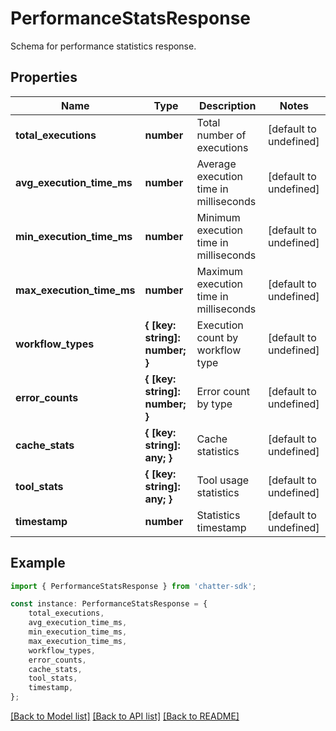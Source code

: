 # PerformanceStatsResponse

Schema for performance statistics response.

## Properties

Name | Type | Description | Notes
------------ | ------------- | ------------- | -------------
**total_executions** | **number** | Total number of executions | [default to undefined]
**avg_execution_time_ms** | **number** | Average execution time in milliseconds | [default to undefined]
**min_execution_time_ms** | **number** | Minimum execution time in milliseconds | [default to undefined]
**max_execution_time_ms** | **number** | Maximum execution time in milliseconds | [default to undefined]
**workflow_types** | **{ [key: string]: number; }** | Execution count by workflow type | [default to undefined]
**error_counts** | **{ [key: string]: number; }** | Error count by type | [default to undefined]
**cache_stats** | **{ [key: string]: any; }** | Cache statistics | [default to undefined]
**tool_stats** | **{ [key: string]: any; }** | Tool usage statistics | [default to undefined]
**timestamp** | **number** | Statistics timestamp | [default to undefined]

## Example

```typescript
import { PerformanceStatsResponse } from 'chatter-sdk';

const instance: PerformanceStatsResponse = {
    total_executions,
    avg_execution_time_ms,
    min_execution_time_ms,
    max_execution_time_ms,
    workflow_types,
    error_counts,
    cache_stats,
    tool_stats,
    timestamp,
};
```

[[Back to Model list]](../README.md#documentation-for-models) [[Back to API list]](../README.md#documentation-for-api-endpoints) [[Back to README]](../README.md)
